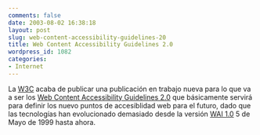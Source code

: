 ```yaml
---
comments: false
date: 2003-08-02 16:38:18
layout: post
slug: web-content-accessibility-guidelines-20
title: Web Content Accessibility Guidelines 2.0
wordpress_id: 1082
categories:
- Internet
---
```


La [W3C](http://www.w3c.org) acaba de publicar una publicación en trabajo nueva para lo que va a ser los [Web Content Accessibility Guidelines 2.0](http://www.w3.org/TR/WCAG20/) que básicamente servirá para definir los nuevo puntos de accesiblidad web para el futuro, dado que las tecnologías han evolucionado demasiado desde la versión [WAI 1.0](http://www.w3.org/TR/WCAG10/) 5 de Mayo de 1999 hasta ahora.




 
